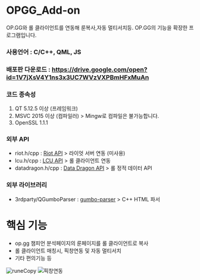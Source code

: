 # OPGG_Add-on
OP.GG와 롤 클라이언트를 연동해 룬복사,자동 멀티서치등. OP.GG의 기능을 확장한 프로그램입니다.

### 사용언어 : C/C++, QML, JS 


### 배포판 다운로드 : https://drive.google.com/open?id=1V7jXsV4Y1ns3x3UC7WVzVXPBmHFxMuAn


### 코드 종속성
1. QT 5.12.5 이상 (프레임워크)
2. MSVC 2015 이상 (컴파일러) > Mingw로 컴파일은 불가능합니다.
3. OpenSSL 1.1.1


### 외부 API
- riot.h/cpp : [Riot API](https://developer.riotgames.com/apis) > 라이엇 서버 연동 (미사용)
- lcu.h/cpp : [LCU API](https://riot-api-libraries.readthedocs.io/en/latest/lcu.html) > 롤 클라이언트 연동
- datadragon.h/cpp : [Data Dragon API](https://developer.riotgames.com/docs/lol#data-dragon) > 롤 정적 데이터 API


### 외부 라이브러리
- 3rdparty/QGumboParser : [gumbo-parser](https://github.com/google/gumbo-parser) > C++ HTML 파서


# 핵심 기능
- op.gg 챔피언 분석페이지의 룬페이지를 롤 클라이언트로 복사
- 롤 클라이언트 매칭시, 픽창연동 및 자동 멀티서치
- 기타 편의기능 등


![runeCopy](https://user-images.githubusercontent.com/45027993/82983614-62cf1d80-a02b-11ea-94b4-d085744aab8c.png)
![픽창연동](https://user-images.githubusercontent.com/45027993/82985093-5ef0ca80-a02e-11ea-9deb-cf40d0f421a2.PNG)
